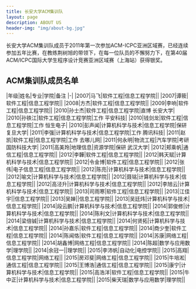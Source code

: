```yaml
---
title: 长安大学ACM集训队
layout: page
description: ABOUT US
header-img: "img/about-bg.jpg"
---
```



长安大学ACM集训队成员于2011年第一次参加ACM-ICPC亚洲区域赛，已经连续参加五年比赛，在教练荆树旭的带领下，在每一位队员的不懈努力下，在第40届ACM/ICPC国际大学生程序设计竞赛亚洲区域赛（上海站）获得银奖。

## ACM集训队成员名单

|年级|姓名|专业|学院|备注
|-|
|2007|马飞|软件工程|信息工程学院||
|2007|谭筱|软件工程|信息工程学院||
|2008|方杰|软件工程|信息工程学院||
|2009|李响|软件工程|信息工程学院||
|2010|孙士杰|软件工程|信息工程学院|直博 长安大学|
|2010|孙铁江|软件工程|信息工程学院|工作 平安科技|
|2010|钱剑龙|软件工程|信息工程学院|工作 恒生电子|
|2010|彭声闻|计算机科学与技术|信息工程学院|保研 复旦大学|
|2011|李强|计算机科学与技术|信息工程学院|工作 腾讯科技|
|2011|赵凯|软件工程|信息工程学院|工作 去哪儿网|
|2011|何永明|物流工程|汽车学院|考研 国防科技大学|
|2011|高美玲|地理信息|资源学院|保研 武汉大学|
|2012|郏乘帆|通信工程|信息工程学院||
|2012|李韡|软件工程|信息工程学院||
|2012|韩天赋|计算机科学与技术|信息工程学院||
|2012|令金博|软件工程|信息工程学院||
|2012|张伟|电子信息工程|信息工程学院||
|2012|陈亮|计算机科学与技术|信息工程学院||
|2012|喻文|计算机科学与技术|信息工程学院||
|2012|聂铭|计算机科学与技术|信息工程学院||
|2012|高泾升|计算机科学与技术|信息工程学院||
|2012|李旭云|计算机科学与技术|信息工程学院||
|2013|司雨寒|软件工程|信息工程学院||
|2013|江佳宇||信息工程学院||
|2013|吴婵||信息工程学院||
|2013|吴廷炜|计算机科学与技术|信息工程学院||
|2014|段云鹏|计算机科学与技术|信息工程学院||
|2014|郭俊修|计算机科学与技术|信息工程学院||
|2014|陈利文|计算机科学与技术|信息工程学院||
|2014|梁倍铖|计算机科学与技术|信息工程学院||
|2014|何贤拓|计算机科学与技术|信息工程学院||
|2014|孙嘉乐|软件工程|信息工程学院||
|2014|商少奎|软件工程|信息工程学院||
|2014|陈闻恪|软件工程|信息工程学院||
|2014|苏康|网络工程|信息工程学院||
|2014|胡鑫博|网络工程|信息工程学院||
|2014|陈超|数学与应用数学|理学院||
|2014|余冠一||理学院||
|2015|李沛帆|自动化|电控学院||
|2015|高翔|信息工程学院|网络工程||
|2015|房邓斐|网络工程|信息工程学院||	
|2015|牛培淞|通信工程|信息工程学院||	
|2015|王博浩|通信工程|信息工程学院||
|2015|康宁|计算机科学与技术|信息工程学院||
|2015|高浩洋|软件工程|信息工程学院||
|2015|牛中正|计算机科学与技术|信息工程学院||
|2015|柴天瑞|数学与应用数学|理学院||
